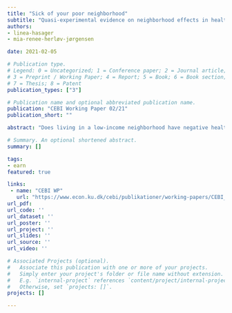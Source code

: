 ```yaml
---
title: "Sick of your poor neighborhood"
subtitle: "Quasi-experimental evidence on neighborhood effects in health"
authors: 
- linea-hasager
- mia-renee-herløv-jørgensen

date: 2021-02-05

# Publication type.
# Legend: 0 = Uncategorized; 1 = Conference paper; 2 = Journal article;
# 3 = Preprint / Working Paper; 4 = Report; 5 = Book; 6 = Book section;
# 7 = Thesis; 8 = Patent
publication_types: ["3"]

# Publication name and optional abbreviated publication name.
publication: "CEBI Working Paper 02/21"
publication_short: ""

abstract: "Does living in a low-income neighborhood have negative health con-sequences?  We document causal neighborhood effects on health by ex-ploiting a Spatial Dispersal Policy that quasi-randomly resettled refugeesacross neighborhoods from 1986-1998. The risk of developing a lifestylerelated disease before 2018 increased by 5.1 percent for those allocatedto the poorest third of neighborhoods compared with those in the richestthird of neighborhoods.  Our results suggest that interaction with neigh-bors and the characteristics of the immediate environment are importantdeterminants for health outcomes.  Differences in health care access, ethnic networks,  and individual labor market outcomes cannot explain ourfindings"

# Summary. An optional shortened abstract.
summary: []

tags:
- earn
featured: true

links:
 - name: "CEBI WP"
   url: "https://www.econ.ku.dk/cebi/publikationer/working-papers/CEBI_WP_02-21.pdf"
url_pdf: 
url_code: ''
url_dataset: ''
url_poster: ''
url_project: ''
url_slides: ''
url_source: ''
url_video: ''

# Associated Projects (optional).
#   Associate this publication with one or more of your projects.
#   Simply enter your project's folder or file name without extension.
#   E.g. `internal-project` references `content/project/internal-project/index.md`.
#   Otherwise, set `projects: []`.
projects: []

---
```

